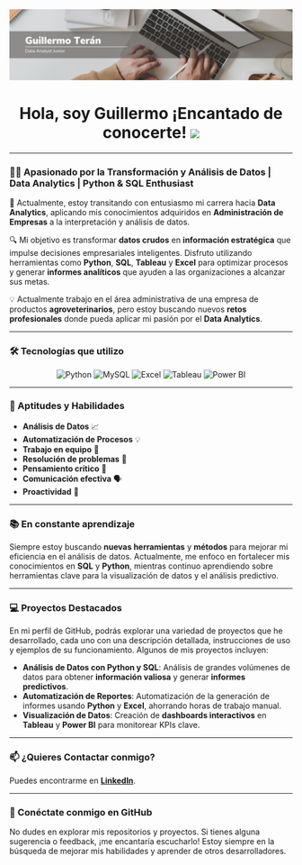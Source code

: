 <div id="header" align="center">
  <img decoding="async" src="img.png" width="800"/>
</div>

<h1 align="center">
  Hola, soy Guillermo ¡Encantado de conocerte!
  <img decoding="async" src="https://media.giphy.com/media/hvRJCLFzcasrR4ia7z/giphy.gif" width="30px"/>
</h1>

---

### 👨‍💻 Apasionado por la Transformación y Análisis de Datos | Data Analytics | Python & SQL Enthusiast

🌱 Actualmente, estoy transitando con entusiasmo mi carrera hacia **Data Analytics**, aplicando mis conocimientos adquiridos en **Administración de Empresas** a la interpretación y análisis de datos.

🔍 Mi objetivo es transformar **datos crudos** en **información estratégica** que impulse decisiones empresariales inteligentes. Disfruto utilizando herramientas como **Python**, **SQL**, **Tableau** y **Excel** para optimizar procesos y generar **informes analíticos** que ayuden a las organizaciones a alcanzar sus metas.

💡 Actualmente trabajo en el área administrativa de una empresa de productos **agroveterinarios**, pero estoy buscando nuevos **retos profesionales** donde pueda aplicar mi pasión por el **Data Analytics**.

---

### 🛠️ Tecnologías que utilizo

<div id="tools" align="center">
  <img decoding="async" src="https://img.shields.io/badge/Python-3776AB?style=for-the-badge&logo=python&logoColor=white" alt="Python"/>
  <img decoding="async" src="https://img.shields.io/badge/MySQL-6DB33F?style=for-the-badge&logo=mysql&logoColor=white" alt="MySQL"/>
  <img decoding="async" src="https://img.shields.io/badge/Microsoft_Excel-217346?style=for-the-badge&logo=microsoft-excel&logoColor=white" alt="Excel"/>
  <img decoding="async" src="https://img.shields.io/badge/Tableau-E97627?style=for-the-badge&logo=tableau&logoColor=white" alt="Tableau"/>
  <img decoding="async" src="https://img.shields.io/badge/PowerBI-1E64A4?style=for-the-badge&logo=powerbi&logoColor=white" alt="Power BI"/>
</div>

---

### 🔑 Aptitudes y Habilidades

- **Análisis de Datos** 📈  
- **Automatización de Procesos** 💡  
- **Trabajo en equipo** 🤝  
- **Resolución de problemas** 🧩  
- **Pensamiento crítico** 💭  
- **Comunicación efectiva** 🗣️  
- **Proactividad** 🚀

---

### 📚 En constante aprendizaje

Siempre estoy buscando **nuevas herramientas** y **métodos** para mejorar mi eficiencia en el análisis de datos. Actualmente, me enfoco en fortalecer mis conocimientos en **SQL** y **Python**, mientras continuo aprendiendo sobre herramientas clave para la visualización de datos y el análisis predictivo.

---

### 💻 Proyectos Destacados

En mi perfil de GitHub, podrás explorar una variedad de proyectos que he desarrollado, cada uno con una descripción detallada, instrucciones de uso y ejemplos de su funcionamiento. Algunos de mis proyectos incluyen:

- **Análisis de Datos con Python y SQL**: Análisis de grandes volúmenes de datos para obtener **información valiosa** y generar **informes predictivos**.
- **Automatización de Reportes**: Automatización de la generación de informes usando **Python** y **Excel**, ahorrando horas de trabajo manual.
- **Visualización de Datos**: Creación de **dashboards interactivos** en **Tableau** y **Power BI** para monitorear KPIs clave.

---

### 📫 ¿Quieres Contactar conmigo?

Puedes encontrarme en [**LinkedIn**](https://www.linkedin.com/in/guillermo-teran/).

---

### 🔗 Conéctate conmigo en GitHub

No dudes en explorar mis repositorios y proyectos. Si tienes alguna sugerencia o feedback, ¡me encantaría escucharlo! Estoy siempre en la búsqueda de mejorar mis habilidades y aprender de otros desarrolladores.
